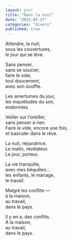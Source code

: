 ```yaml
---
layout: post
title: "Dans la nuit"
date: "2025-03-27"
categories: "divers"
published: true
---
```



Attendre, la nuit,  
sous les couvertures,  
le jour qui se lève.  

Sans penser,  
sans se soucier,  
faire le vide,  
tout doucement,  
avec son souffle.  

Les amertumes du jour,  
les inquiétudes du soir,  
endormies.  

Veiller sur l'oreiller,  
sans penser à rien.  
Faire le vide, encore une fois,  
et basculer dans le rêve.  

La nuit, réparatrice.  
Le matin, révélateur.  
Le jour, porteur.  

La vie tranquille,  
avec mes béquilles...  
les enfants, le mariage,  
le travail.  

Malgré les conflits —  
à la maison,  
au travail,  
dans le pays.  

Il y en a, des conflits.  
À la maison,  
au travail,  
dans le pays.  
